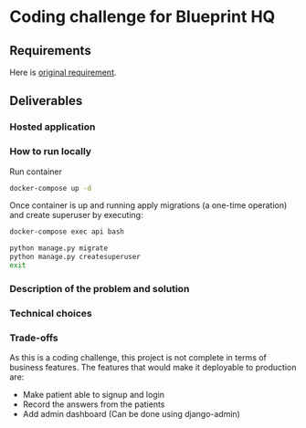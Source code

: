 # Coding challenge for Blueprint HQ

## Requirements

Here is [original requirement](https://github.com/blueprinthq/coding-challenge).

## Deliverables

### Hosted application

### How to run locally

Run container

```bash
docker-compose up -d
```

Once container is up and running apply migrations (a one-time operation) and create superuser by executing:

```bash
docker-compose exec api bash

python manage.py migrate
python manage.py createsuperuser
exit
```

### Description of the problem and solution

### Technical choices

### Trade-offs

As this is a coding challenge, this project is not complete in terms of business features.
The features that would make it deployable to production are:

- Make patient able to signup and login
- Record the answers from the patients
- Add admin dashboard (Can be done using django-admin)
